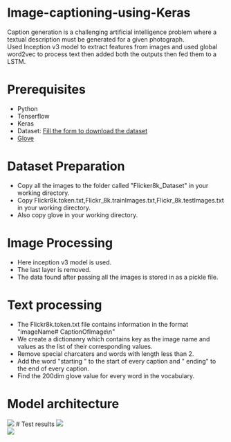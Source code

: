 # Image-captioning-using-Keras
Caption generation is a challenging artificial intelligence problem where a textual description must be generated for a given photograph.<br>
Used Inception v3 model to extract features from images and used global word2vec to process text then added both the outputs then fed them to a LSTM.
# Prerequisites
* Python
* Tenserflow
* Keras
* Dataset: <a href="https://forms.illinois.edu/sec/1713398"> Fill the form to  download the dataset</a>
* <a href="http://nlp.stanford.edu/data/glove.6B.zip">Glove</a>
# Dataset Preparation
* Copy all the images to the folder called "Flicker8k_Dataset" in your working directory.
* Copy Flickr8k.token.txt,Flickr_8k.trainImages.txt,Flickr_8k.testImages.txt in your working directory.
* Also copy glove in your working directory.
# Image Processing
*  Here inception v3 model is used.
* The last layer is removed.
* The data found after passing all the images is stored in as a pickle file.
# Text processing
* The Flickr8k.token.txt file contains information in the format "imageName# CaptionOfImage\n"
* We create a dictionanry which contains key as the image name and values as the list of their corresponding values.
* Remove special charcaters and words with length less than 2.
* Add the word "starting " to the start of every caption and " ending" to the end of every caption.
* Find the 200dim glove value for every word in the vocabulary.
# Model architecture
<img src="image/model.png">
# Test results
<img src="image/test1.png">
<br><img src="image/test2.png">
